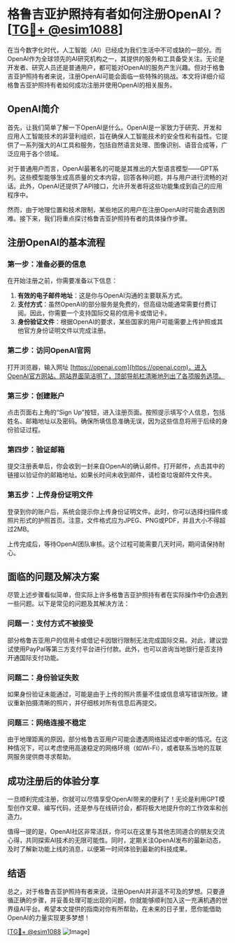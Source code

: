 # 格鲁吉亚护照持有者如何注册OpenAI？[[TG💪+ @esim1088](https://t.me/s/esim1088)]

在当今数字化时代，人工智能（AI）已经成为我们生活中不可或缺的一部分。而OpenAI作为全球领先的AI研究机构之一，其提供的服务和工具备受关注。无论是开发者、研究人员还是普通用户，都可能对OpenAI的服务产生兴趣。但对于格鲁吉亚护照持有者来说，注册OpenAI可能会面临一些特殊的挑战。本文将详细介绍格鲁吉亚护照持有者如何成功注册并使用OpenAI的相关服务。

## OpenAI简介

首先，让我们简单了解一下OpenAI是什么。OpenAI是一家致力于研究、开发和应用人工智能技术的非营利组织，旨在确保人工智能技术的安全性和有益性。它提供了一系列强大的AI工具和服务，包括自然语言处理、图像识别、语音合成等，广泛应用于各个领域。

对于普通用户而言，OpenAI最著名的可能是其推出的大型语言模型——GPT系列。这些模型能够生成高质量的文本内容，回答各种问题，并与用户进行流畅的对话。此外，OpenAI还提供了API接口，允许开发者将这些功能集成到自己的应用程序中。

然而，由于地理位置和技术限制，某些地区的用户在注册OpenAI时可能会遇到困难。接下来，我们将重点探讨格鲁吉亚护照持有者的具体操作步骤。

## 注册OpenAI的基本流程

### 第一步：准备必要的信息

在开始注册之前，你需要准备以下信息：

1. **有效的电子邮件地址**：这是你与OpenAI沟通的主要联系方式。
2. **支付方式**：虽然OpenAI的部分服务是免费的，但高级功能通常需要付费订阅。因此，你需要一个支持国际交易的信用卡或借记卡。
3. **身份验证文件**：根据OpenAI的要求，某些国家的用户可能需要上传护照或其他官方身份证明文件以完成注册。

### 第二步：访问OpenAI官网

打开浏览器，输入网址 [https://openai.com](https://openai.com)，进入OpenAI官方网站。网站界面简洁明了，顶部导航栏清晰地列出了各项服务选项。

### 第三步：创建账户

点击页面右上角的“Sign Up”按钮，进入注册页面。按照提示填写个人信息，包括姓名、邮箱地址以及密码。确保所填信息准确无误，因为这些信息将用于后续的身份验证过程。

### 第四步：验证邮箱

提交注册表单后，你会收到一封来自OpenAI的确认邮件。打开邮件，点击其中的链接以验证你的邮箱地址。如果长时间未收到邮件，请检查垃圾邮件文件夹。

### 第五步：上传身份证明文件

登录到你的账户后，系统会提示你上传身份证明文件。此时，你可以选择扫描件或照片形式的护照首页。注意，文件格式应为JPEG、PNG或PDF，并且大小不得超过2MB。

上传完成后，等待OpenAI团队审核。这个过程可能需要几天时间，期间请保持耐心。

## 面临的问题及解决方案

尽管上述步骤看似简单，但实际上许多格鲁吉亚护照持有者在实际操作中仍会遇到一些问题。以下是常见的问题及其解决方法：

### 问题一：支付方式不被接受

部分格鲁吉亚用户的信用卡或借记卡因银行限制无法完成国际交易。对此，建议尝试使用PayPal等第三方支付平台进行付款。此外，也可以咨询当地银行是否支持开通国际支付功能。

### 问题二：身份验证失败

如果身份验证未能通过，可能是由于上传的照片质量不佳或信息填写错误所致。建议重新拍摄清晰的照片，并仔细核对所有信息后再提交。

### 问题三：网络连接不稳定

由于地理距离的原因，部分格鲁吉亚用户可能会遭遇网络延迟或中断的情况。在这种情况下，可以考虑使用高速稳定的网络环境（如Wi-Fi），或者联系当地的互联网服务提供商寻求帮助。

## 成功注册后的体验分享

一旦顺利完成注册，你就可以尽情享受OpenAI带来的便利了！无论是利用GPT模型创作文章、编写代码，还是参与在线研讨会，都将极大地提升你的工作效率和创造力。

值得一提的是，OpenAI社区非常活跃，你可以在这里与其他志同道合的朋友交流心得，共同探索AI技术的无限可能性。同时，定期关注OpenAI发布的最新动态，及时了解新功能上线的消息，以便第一时间体验到最新的科技成果。

## 结语

总之，对于格鲁吉亚护照持有者来说，注册OpenAI并非遥不可及的梦想。只要遵循正确的步骤，并妥善处理可能出现的问题，你就能够顺利加入这一充满机遇的世界级AI平台。希望本文提供的指南对你有所帮助，在未来的日子里，愿你能借助OpenAI的力量实现更多梦想！

[[TG💪+ @esim1088](https://t.me/s/esim1088) ![Image](https://i.postimg.cc/4NQfJmqS/Snipaste-2025-05-13-00-14-12.png)]